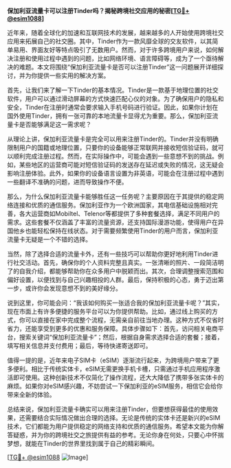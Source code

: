 **保加利亚流量卡可以注册Tinder吗？揭秘跨境社交应用的秘密[[TG💪+ @esim1088](https://t.me/s/esim1088)]**

近年来，随着全球化的加速和互联网技术的发展，越来越多的人开始使用跨境社交应用来拓展自己的社交圈。其中，Tinder作为一款风靡全球的交友软件，以其简单易用、界面友好等特点吸引了无数用户。然而，对于许多跨境用户来说，如何解决注册和使用过程中遇到的问题，比如网络环境、语言障碍等，成为了一个亟待解决的难题。本文将围绕“保加利亚流量卡是否可以注册Tinder”这一问题展开详细探讨，并为你提供一些实用的解决方案。

首先，让我们来了解一下Tinder的基本情况。Tinder是一款基于地理位置的社交软件，用户可以通过滑动屏幕的方式快速匹配心仪的对象。为了确保用户的隐私和安全，Tinder在注册时通常会要求输入手机号码进行验证。因此，如果你计划在国外使用Tinder，拥有一张可靠的本地流量卡显得尤为重要。那么，保加利亚流量卡是否能够满足这一需求呢？

从理论上讲，保加利亚流量卡是完全可以用来注册Tinder的。Tinder并没有明确限制用户的国籍或地理位置，只要你的设备能够正常联网并接收短信验证码，就可以顺利完成注册过程。然而，在实际操作中，可能会遇到一些意想不到的挑战。例如，某些地区的运营商可能对短信验证码的发送存在延迟或失败的情况，这无疑会影响注册体验。此外，如果你的设备语言设置为非英语，可能会在注册过程中遇到一些翻译不准确的问题，进而导致操作不便。

那么，为什么保加利亚流量卡能够胜任这一任务呢？主要原因在于其提供的稳定网络连接和优质的通信服务。保加利亚作为一个欧洲国家，其电信基础设施相对完善，各大运营商如Mobiltel、Telenor等都提供了多种套餐选择，满足不同用户的需求。这些套餐不仅涵盖了丰富的流量资源，还支持国际漫游功能，使得用户在异国他乡也能轻松保持在线状态。对于需要频繁使用Tinder的用户而言，保加利亚流量卡无疑是一个不错的选择。

当然，除了选择合适的流量卡外，还有一些技巧可以帮助你更好地利用Tinder进行社交活动。首先，确保你的个人资料完整且真实。一张清晰的照片、一段简洁明了的自我介绍，都能够帮助你在众多用户中脱颖而出。其次，合理调整搜索范围和偏好设置，以便找到与自己兴趣相投的人群。最后，保持积极的心态，勇于迈出第一步，或许你会发现意想不到的美好缘分。

说到这里，你可能会问：“我该如何购买一张适合我的保加利亚流量卡呢？”其实，现在市面上有许多便捷的服务平台可以为你提供帮助。比如，通过线上购买的方式，你可以直接在家中完成整个流程，无需亲自前往当地办理。这种方式不仅省时省力，还能享受到更多的优惠和服务保障。具体步骤如下：首先，访问相关电商平台，搜索关键词“保加利亚流量卡”；然后，根据自身需求选择合适的套餐；接着，填写相关信息并支付费用；最后，等待快递寄送即可。

值得一提的是，近年来电子SIM卡（eSIM）逐渐流行起来，为跨境用户带来了更多便利。相比于传统实体卡，eSIM无需更换手机卡槽，只需通过手机应用程序激活即可使用。这种创新技术不仅简化了操作流程，还大大降低了携带多张实体卡的麻烦。如果你对eSIM感兴趣，不妨尝试一下保加利亚的eSIM服务，相信它会给你带来全新的体验。

总结来说，保加利亚流量卡确实可以用来注册Tinder，但要想获得最佳的使用效果，还需要结合实际情况做出合理的选择。无论是传统的实体卡还是新兴的eSIM技术，它们都能为用户提供稳定的网络支持和优质的通信服务。希望本文能为你解答疑惑，并为你的跨境社交之旅提供有益的参考。无论你身在何处，只要心中怀揣梦想，就能在Tinder的世界里找到属于自己的精彩瞬间。

[[TG💪+ @esim1088](https://t.me/s/esim1088) ![Image](https://i.postimg.cc/4NQfJmqS/Snipaste-2025-05-13-00-14-12.png)]